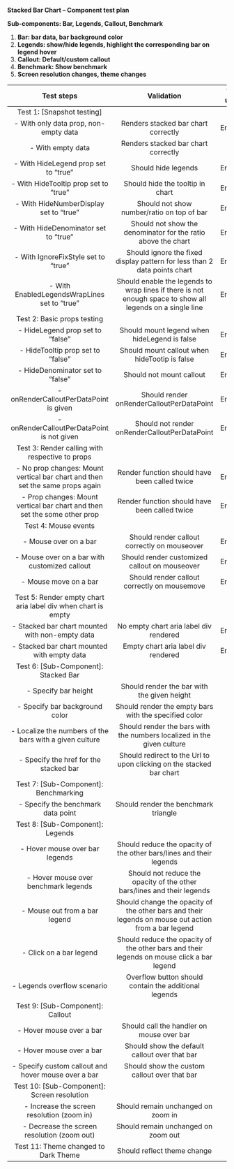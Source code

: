 **Stacked Bar Chart – Component test plan**

**Sub-components: Bar, Legends, Callout, Benchmark**

1. **Bar: bar data, bar background color**
1. **Legends: show/hide legends, highlight the corresponding bar on legend hover**
1. **Callout: Default/custom callout**
1. **Benchmark: Show benchmark**
1. **Screen resolution changes, theme changes**

|                                **Test steps**                                 |                                              **Validation**                                               | **Tool used** |
| :---------------------------------------------------------------------------: | :-------------------------------------------------------------------------------------------------------: | :-----------: |
|                          Test 1: [Snapshot testing]                           |                                                                                                           |               |
|                     - With only data prop, non-empty data                     |                                    Renders stacked bar chart correctly                                    |    Enzyme     |
|                               - With empty data                               |                                    Renders stacked bar chart correctly                                    |      RTL      |
|                     - With HideLegend prop set to “true”                      |                                            Should hide legends                                            |    Enzyme     |
|                     - With HideTooltip prop set to “true”                     |                                     Should hide the tooltip in chart                                      |    Enzyme     |
|                    - With HideNumberDisplay set to “true”                     |                                Should not show number/ratio on top of bar                                 |    Enzyme     |
|                     - With HideDenominator set to “true”                      |                       Should not show the denominator for the ratio above the chart                       |    Enzyme     |
|                      - With IgnoreFixStyle set to “true”                      |                 Should ignore the fixed display pattern for less than 2 data points chart                 |    Enzyme     |
|                 - With EnabledLegendsWrapLines set to “true”                  | Should enable the legends to wrap lines if there is not enough space to show all legends on a single line |    Enzyme     |
|                          Test 2: Basic props testing                          |                                                                                                           |               |
|                       - HideLegend prop set to “false”                        |                               Should mount legend when hideLegend is false                                |    Enzyme     |
|                       - HideTooltip prop set to “false”                       |                               Should mount callout when hideTootip is false                               |    Enzyme     |
|                       - HideDenominator set to “false”                        |                                         Should not mount callout                                          |    Enzyme     |
|                    - onRenderCalloutPerDataPoint is given                     |                                 Should render onRenderCalloutPerDataPoint                                 |    Enzyme     |
|                  - onRenderCalloutPerDataPoint is not given                   |                               Should not render onRenderCalloutPerDataPoint                               |    Enzyme     |
|                Test 3: Render calling with respective to props                |                                                                                                           |               |
| - No prop changes: Mount vertical bar chart and then set the same props again |                               Render function should have been called twice                               |    Enzyme     |
|   - Prop changes: Mount vertical bar chart and then set the some other prop   |                               Render function should have been called twice                               |    Enzyme     |
|                             Test 4: Mouse events                              |                                                                                                           |               |
|                             - Mouse over on a bar                             |                               Should render callout correctly on mouseover                                |    Enzyme     |
|                 - Mouse over on a bar with customized callout                 |                               Should render customized callout on mouseover                               |    Enzyme     |
|                             - Mouse move on a bar                             |                               Should render callout correctly on mousemove                                |    Enzyme     |
|         Test 5: Render empty chart aria label div when chart is empty         |                                                                                                           |               |
|                - Stacked bar chart mounted with non-empty data                |                                  No empty chart aria label div rendered                                   |    Enzyme     |
|                  - Stacked bar chart mounted with empty data                  |                                    Empty chart aria label div rendered                                    |    Enzyme     |
|                     Test 6: [Sub-Component]: Stacked Bar                      |                                                                                                           |               |
|                             - Specify bar height                              |                                Should render the bar with the given height                                |      RTL      |
|                        - Specify bar background color                         |                           Should render the empty bars with the specified color                           |      RTL      |
|            - Localize the numbers of the bars with a given culture            |                  Should render the bars with the numbers localized in the given culture                   |      E2E      |
|                    - Specify the href for the stacked bar                     |                   Should redirect to the Url to upon clicking on the stacked bar chart                    |      E2E      |
|                     Test 7: [Sub-Component]: Benchmarking                     |                                                                                                           |               |
|                      - Specify the benchmark data point                       |                                   Should render the benchmark triangle                                    |      RTL      |
|                       Test 8: [Sub-Component]: Legends                        |                                                                                                           |               |
|                        - Hover mouse over bar legends                         |                    Should reduce the opacity of the other bars/lines and their legends                    |      RTL      |
|                     - Hover mouse over benchmark legends                      |                  Should not reduce the opacity of the other bars/lines and their legends                  |      RTL      |
|                         - Mouse out from a bar legend                         |    Should change the opacity of the other bars and their legends on mouse out action from a bar legend    |      RTL      |
|                            - Click on a bar legend                            |         Should reduce the opacity of the other bars and their legends on mouse click a bar legend         |      RTL      |
|                          - Legends overflow scenario                          |                           Overflow button should contain the additional legends                           |      E2E      |
|                       Test 9: [Sub-Component]: Callout                        |                                                                                                           |               |
|                           - Hover mouse over a bar                            |                                 Should call the handler on mouse over bar                                 |      RTL      |
|                           - Hover mouse over a bar                            |                               Should show the default callout over that bar                               |      RTL      |
|              - Specify custom callout and hover mouse over a bar              |                               Should show the custom callout over that bar                                |      RTL      |
|                  Test 10: [Sub-Component]: Screen resolution                  |                                                                                                           |               |
|                  - Increase the screen resolution (zoom in)                   |                                    Should remain unchanged on zoom in                                     |      RTL      |
|                  - Decrease the screen resolution (zoom out)                  |                                    Should remain unchanged on zoom out                                    |      RTL      |
|                     Test 11: Theme changed to Dark Theme                      |                                        Should reflect theme change                                        |      RTL      |
